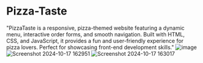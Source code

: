 # Pizza-Taste
"PizzaTaste is a responsive, pizza-themed website featuring a dynamic menu, interactive order forms, and smooth navigation. Built with HTML, CSS, and JavaScript, it provides a fun and user-friendly experience for pizza lovers. Perfect for showcasing front-end development skills."
![image](https://github.com/user-attachments/assets/e5a0c181-6fff-43f9-9c0f-41c050c0fec3)
![Screenshot 2024-10-17 162951](https://github.com/user-attachments/assets/b7f0661a-6eec-4e93-b864-0cc3e908c27b)
![Screenshot 2024-10-17 163017](https://github.com/user-attachments/assets/23431b08-3b28-49e9-8ce7-e20236232ba5)




